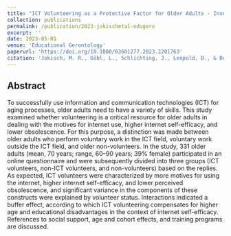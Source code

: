 ```yaml
---
title: "ICT Volunteering as a Protective Factor for Older Adults - Investigating Motives of Internet Use, Internet Self-Efficacy and Perceived Obsolescence"
collection: publications
permalink: /publication/2023-jokischetal-edugero
excerpt: ''
date: 2023-05-01
venue: 'Educational Gerontology'
paperurl: 'https://doi.org/10.1080/03601277.2023.2201763'
citation: 'Jokisch, M. R., Göbl, L., Schlichting, J., Leopold, D., & Doh, M. (2023). ICT Volunteering as a Protective Factor for Older Adults: Investigating Motives of Internet Use, Internet Self-Efficacy and Perceived Obsolescence. Educational Gerontology, 49, 387-399. DOI: 10.1080/03601277.2023.2201763'
---
```


## Abstract  

To successfully use information and communication technologies (ICT) for aging processes, older adults need to have a variety of skills. This study examined whether volunteering is a critical resource for older adults in dealing with the motives for internet use, higher internet self-efficacy, and lower obsolescence. For this purpose, a distinction was made between older adults who perform voluntary work in the ICT field, voluntary work outside the ICT field, and older non-volunteers. In the study, 331 older adults (mean, 70 years; range, 60–90 years; 39% female) participated in an online questionnaire and were subsequently divided into three groups (ICT volunteers, non-ICT volunteers, and non-volunteers) based on the replies. As expected, ICT volunteers were characterized by more motives for using the internet, higher internet self-efficacy, and lower perceived obsolescence, and significant variance in the components of these constructs were explained by volunteer status. Interactions indicated a buffer effect, according to which ICT volunteering compensates for higher age and educational disadvantages in the context of internet self-efficacy. References to social support, age and cohort effects, and training programs are discussed.